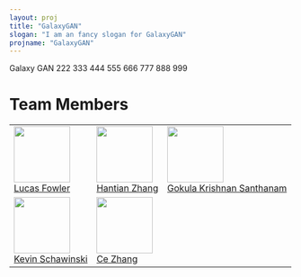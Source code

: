 ```yaml
---
layout: proj
title: "GalaxyGAN"
slogan: "I am an fancy slogan for GalaxyGAN"
projname: "GalaxyGAN"
---
```


Galaxy GAN 222 333 444 555 666 777 888 999




# Team Members


<table border="0">

<tr>

<td><img src="https://www.materialui.co/materialIcons/social/person_grey_192x192.png" width="100"><br/>
<a href="#">Lucas Fowler</a></td>

<td><img src="https://www.materialui.co/materialIcons/social/person_grey_192x192.png" width="100"><br/>
<a href="#">Hantian Zhang</a></td>

<td><img src="https://www.materialui.co/materialIcons/social/person_grey_192x192.png" width="100"><br/>
<a href="#">Gokula Krishnan Santhanam</a></td>

</tr>


<tr>

<td><img src="https://www.ethz.ch/content/eth_cache/people/3/0/9/189903/_1/en/_jcr_content/par/textimage_5/image.imageformat.textsingle.1447311768.png" width="100"><br/>
<a href="http://www.astro.ethz.ch/schawinski">Kevin Schawinski</a></td>

<td><img src="https://www.bi.id.ethz.ch/personensuche/bildPersonPre.do?pid=38419&tok=a3ad29b3d6ab9abd8a240ad71144e5c8" width="100"><br/>
<a href="https://www.inf.ethz.ch/personal/ce.zhang/">Ce Zhang</a></td>

</tr>
</table>





